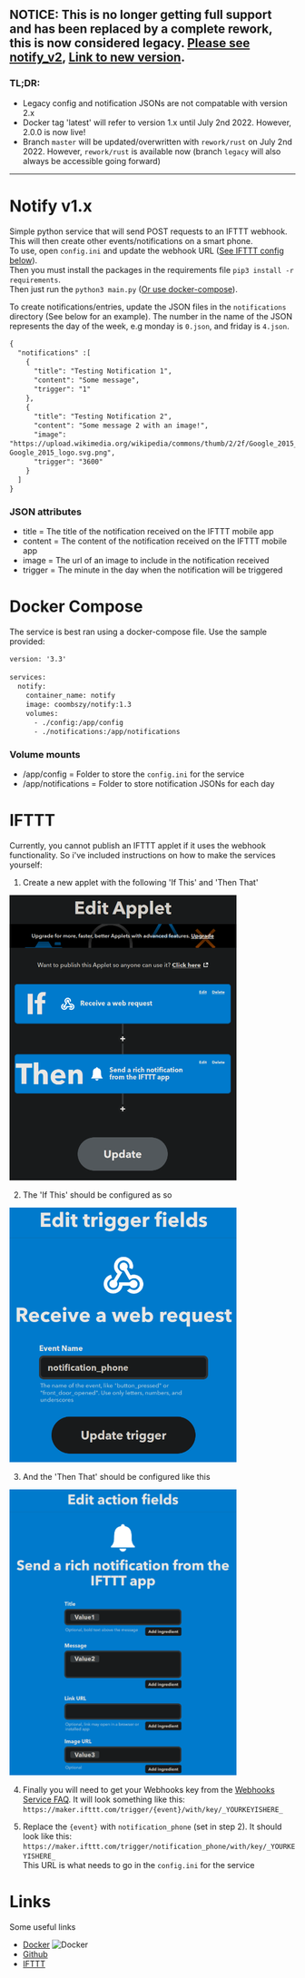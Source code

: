 ## NOTICE: This is no longer getting full support and has been replaced by a complete rework, this is now considered legacy. [Please see notify_v2](notify_v2.md), [Link to new version](https://github.com/Coombszy/notify/tree/rework/rust).
### TL;DR:
 - Legacy config and notification JSONs are not compatable with version 2.x
 - Docker tag 'latest' will refer to version 1.x until July 2nd 2022. However, 2.0.0 is now live!
 - Branch `master` will be updated/overwritten with `rework/rust` on July 2nd 2022. However, `rework/rust` is available now (branch `legacy` will also always be accessible going forward)

---

# Notify v1.x
Simple python service that will send POST requests to an IFTTT webhook. This will then create other events/notifications on a smart phone.\
To use, open `config.ini` and update the webhook URL ([See IFTTT config below](#IFTTT)). \
Then you must install the packages in the requirements file `pip3 install -r requirements`.\
Then just run the `python3 main.py` ([Or use docker-compose](#DockerCompose)).

To create notifications/entries, update the JSON files in the `notifications` directory (See below for an example). The number in the name of the JSON represents the day of the week, e.g monday is `0.json`, and friday is `4.json`.

```
{
  "notifications" :[
    {
      "title": "Testing Notification 1",
      "content": "Some message",
      "trigger": "1"
    },
    {
      "title": "Testing Notification 2",
      "content": "Some message 2 with an image!",
      "image": "https://upload.wikimedia.org/wikipedia/commons/thumb/2/2f/Google_2015_logo.svg/368px-Google_2015_logo.svg.png",
      "trigger": "3600"
    }
  ]
}
```
### JSON attributes
- title = The title of the notification received on the IFTTT mobile app
- content = The content of the notification received on the IFTTT mobile app
- image = The url of an image to include in the notification received
- trigger = The minute in the day when the notification will be triggered

# Docker Compose
The service is best ran using a docker-compose file. Use the sample provided:
```
version: '3.3'

services:
  notify:
    container_name: notify
    image: coombszy/notify:1.3
    volumes:
      - ./config:/app/config
      - ./notifications:/app/notifications
```
### Volume mounts
- /app/config = Folder to store the `config.ini` for the service
- /app/notifications = Folder to store notification JSONs for each day

# IFTTT
Currently, you cannot publish an IFTTT applet if it uses the webhook functionality. So i've included instructions on how to make the services yourself:

1. Create a new applet with the following 'If This' and 'Then That'
<div>
  <img src="https://github.com/coombszy/notify/blob/master/docs/IFTTT-1.png?raw=true" width="400">
</div>

2. The 'If This' should be configured as so
<div>
  <img src="https://github.com/coombszy/notify/blob/master/docs/IFTTT-2.png?raw=true" width="400">
</div>

3. And the 'Then That' should be configured like this
<div>
    <img src="https://github.com/coombszy/notify/blob/master/docs/IFTTT-3.png?raw=true" width="400">
</div>

4. Finally you will need to get your Webhooks key from the [Webhooks Service FAQ](https://help.ifttt.com/hc/en-us/articles/115010230347-Webhooks-service-FAQ). It will look something like this:\
`https://maker.ifttt.com/trigger/{event}/with/key/_YOURKEYISHERE_`  

5. Replace the `{event}` with `notification_phone` (set in step 2). It should look like this:\
`https://maker.ifttt.com/trigger/notification_phone/with/key/_YOURKEYISHERE_`\
This URL is what needs to go in the `config.ini` for the service


# Links
Some useful links
- [Docker](https://hub.docker.com/r/coombszy/notify) ![Docker](https://img.shields.io/docker/pulls/coombszy/notify)
- [Github](https://github.com/Coombszy/notify)
- [IFTTT](https://ifttt.com)